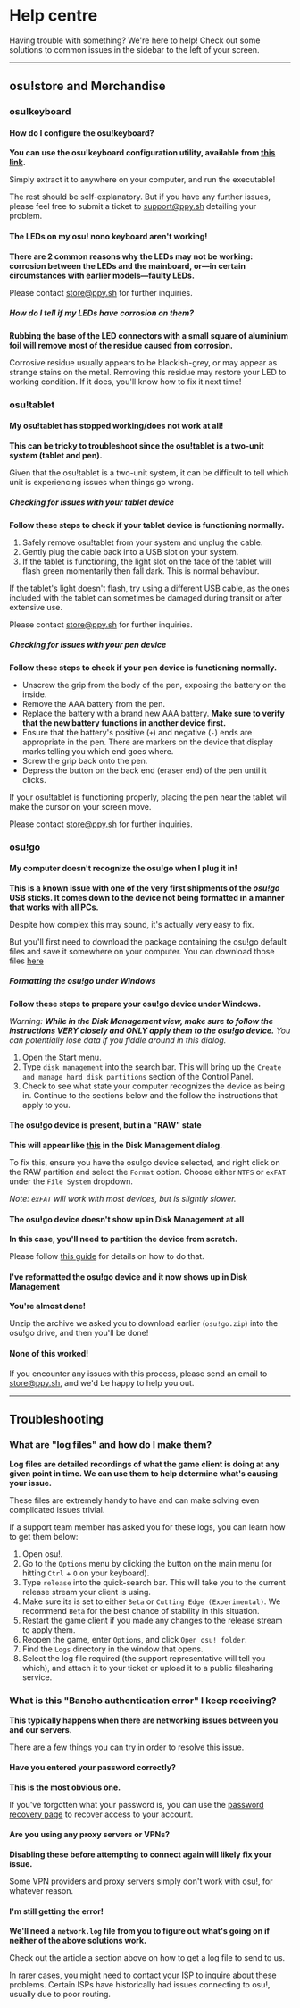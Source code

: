 <!-- TODO: same deal as FAQ. this should be split up into appropriate articles and only written as guides where necessary. right now this page is only useful for people linking directly to sections of it -->

# Help centre

Having trouble with something? We're here to help! Check out some solutions to common issues in the sidebar to the left of your screen.

---

## osu!store and Merchandise

### osu!keyboard

#### How do I configure the osu!keyboard?

**You can use the osu!keyboard configuration utility, available from [this link](https://puu.sh/l6urN/4b6bc800f2.zip).**

Simply extract it to anywhere on your computer, and run the executable!

The rest should be self-explanatory. But if you have any further issues, please feel free to submit a ticket to [support@ppy.sh](mailto:support@ppy.sh) detailing your problem.

#### The LEDs on my osu! nono keyboard aren't working!

**There are 2 common reasons why the LEDs may not be working: corrosion between the LEDs and the mainboard, or—in certain circumstances with earlier models—faulty LEDs.**

Please contact [store@ppy.sh](mailto:store@ppy.sh) for further inquiries.

##### How do I tell if my LEDs have corrosion on them?

**Rubbing the base of the LED connectors with a small square of aluminium foil will remove most of the residue caused from corrosion.**

Corrosive residue usually appears to be blackish-grey, or may appear as strange stains on the metal. Removing this residue may restore your LED to working condition. If it does, you'll know how to fix it next time!

### osu!tablet

#### My osu!tablet has stopped working/does not work at all!

**This can be tricky to troubleshoot since the osu!tablet is a two-unit system (tablet and pen).**

Given that the osu!tablet is a two-unit system, it can be difficult to tell which unit is experiencing issues when things go wrong.

##### Checking for issues with your tablet device

**Follow these steps to check if your tablet device is functioning normally.**

1. Safely remove osu!tablet from your system and unplug the cable.
2. Gently plug the cable back into a USB slot on your system.
3. If the tablet is functioning, the light slot on the face of the tablet will flash green momentarily then fall dark. This is normal behaviour.

If the tablet's light doesn't flash, try using a different USB cable, as the ones included with the tablet can sometimes be damaged during transit or after extensive use.

Please contact [store@ppy.sh](mailto:store@ppy.sh) for further inquiries.

##### Checking for issues with your pen device

**Follow these steps to check if your pen device is functioning normally.**

- Unscrew the grip from the body of the pen, exposing the battery on the inside.
- Remove the AAA battery from the pen.
- Replace the battery with a brand new AAA battery. **Make sure to verify that the new battery functions in another device first.**
- Ensure that the battery's positive (`+`) and negative (`-`) ends are appropriate in the pen. There are markers on the device that display marks telling you which end goes where.
- Screw the grip back onto the pen.
- Depress the button on the back end (eraser end) of the pen until it clicks.

If your osu!tablet is functioning properly, placing the pen near the tablet will make the cursor on your screen move.

Please contact [store@ppy.sh](mailto:store@ppy.sh) for further inquiries.

### osu!go

#### My computer doesn't recognize the osu!go when I plug it in!

**This is a known issue with one of the very first shipments of the *osu!go* USB sticks. It comes down to the device not being formatted in a manner that works with all PCs.**

Despite how complex this may sound, it's actually very easy to fix.

But you'll first need to download the package containing the osu!go default files and save it somewhere on your computer. You can download those files [here]((https://assets.ppy.sh/store/utilities/osu!go.zip))

##### Formatting the osu!go under Windows

**Follow these steps to prepare your osu!go device under Windows.**

*Warning: **While in the Disk Management view, make sure to follow the instructions *VERY* closely and *ONLY* apply them to the osu!go device.** You can potentially lose data if you fiddle around in this dialog.*

1. Open the Start menu.
2. Type `disk management` into the search bar. This will bring up the `Create and manage hard disk partitions` section of the Control Panel.
3. Check to see what state your computer recognizes the device as being in. Continue to the sections below and the follow the instructions that apply to you.

#### The osu!go device is present, but in a "RAW" state

**This will appear like [this](https://puu.sh/nktuJ/05791b6fc1.png) in the Disk Management dialog.** <!--shouldn't this be a photo and not a link to a photo?-->

To fix this, ensure you have the osu!go device selected, and right click on the RAW partition and select the `Format` option. Choose either `NTFS` or `exFAT` under the `File System` dropdown.

*Note: `exFAT` will work with most devices, but is slightly slower.*

#### The osu!go device doesn't show up in Disk Management at all

**In this case, you'll need to partition the device from scratch.**

Please follow [this guide](https://staging.tails.boum.org/doc/first_steps/reset/windows.en.html) for details on how to do that.

#### I've reformatted the osu!go device and it now shows up in Disk Management

**You're almost done!**

Unzip the archive we asked you to download earlier (`osu!go.zip`) into the osu!go drive, and then you'll be done!

#### None of this worked!

If you encounter any issues with this process, please send an email to [store@ppy.sh](mailto:store@ppy.sh), and we'd be happy to help you out.

---

## Troubleshooting

### What are "log files" and how do I make them?

**Log files are detailed recordings of what the game client is doing at any given point in time. We can use them to help determine what's causing your issue.**

These files are extremely handy to have and can make solving even complicated issues trivial.

If a support team member has asked you for these logs, you can learn how to get them below:

1. Open osu!.
2. Go to the `Options` menu by clicking the button on the main menu (or hitting `Ctrl` + `O` on your keyboard).
3. Type `release` into the quick-search bar. This will take you to the current release stream your client is using.
4. Make sure its is set to either `Beta` or `Cutting Edge (Experimental)`. We recommend `Beta` for the best chance of stability in this situation.
5. Restart the game client if you made any changes to the release stream to apply them.
6. Reopen the game, enter `Options`, and click `Open osu! folder`.
7. Find the `Logs` directory in the window that opens.
8. Select the log file required (the support representative will tell you which), and attach it to your ticket or upload it to a public filesharing service.

### What is this "Bancho authentication error" I keep receiving?

**This typically happens when there are networking issues between you and our servers.**

There are a few things you can try in order to resolve this issue.

#### Have you entered your password correctly?

**This is the most obvious one.**

If you've forgotten what your password is, you can use the [password recovery page](https://osu.ppy.sh/home/password-reset) to recover access to your account.

#### Are you using any proxy servers or VPNs?

**Disabling these before attempting to connect again will likely fix your issue.**

Some VPN providers and proxy servers simply don't work with osu!, for whatever reason.

#### I'm still getting the error!

**We'll need a `network.log` file from you to figure out what's going on if neither of the above solutions work.**

Check out the article a section above on how to get a log file to send to us.

In rarer cases, you might need to contact your ISP to inquire about these problems. Certain ISPs have historically had issues connecting to osu!, usually due to poor routing.
